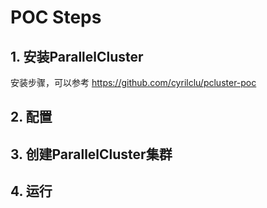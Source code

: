 # POC Steps


## 1. 安装ParallelCluster

安装步骤，可以参考 https://github.com/cyrilclu/pcluster-poc 


## 2. 配置


## 3. 创建ParallelCluster集群



## 4. 运行
